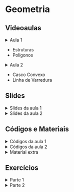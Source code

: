 Geometria
====================================

## Videoaulas

<details>
    <summary>Aula 1</summary>

<iframe width="672" height="378" src="https://www.youtube.com/embed/VJ2GsuPnmpA" title="YouTube video player" frameborder="0" allow="accelerometer; autoplay; clipboard-write; encrypted-media; gyroscope; picture-in-picture" allowfullscreen></iframe>

</details>

- Estruturas
- Polígonos

<details>
    <summary>Aula 2</summary>

</details>

- Casco Convexo
- Linha de Varredura

## Slides

<details>
    <summary>Slides da aula 1</summary>

<iframe src="https://docs.google.com/presentation/d/e/2PACX-1vT3_4gnUV3-Heex8lCiTIsoJPzzC1dbonf5dTb-BqgE42U-fOmpBAIayVe2JwxmKqwlulP55lhSCcYh/embed?start=false&loop=false&delayms=60000" frameborder="0" width="672" height="378" allowfullscreen="true" mozallowfullscreen="true" webkitallowfullscreen="true"></iframe>

</details>

<details>
    <summary>Slides da aula 2</summary>

</details>

## Códigos e Materiais

<details>
    <summary>Códigos da aula 1</summary>

<div markdown=1>

- [CSES Point Location Test](code/pointCross.cpp)
- [CF Crazy Town](code/crazyTown.cpp)
- [CSES Polygon Area](code/polygonArea.cpp)
- [GCPC Hobbits](code/hobbits.cpp)

</div>
</details>

<details>
    <summary>Códigos da aula 2</summary>

<div markdown=1>

</div>
</details>


<details>
    <summary>Material extra</summary>

<div markdown=1>

- [[CP-algo] Basic Geometry](https://cp-algorithms.com/geometry/basic-geometry.html)
- [[CP-algo] Finding area of simple polygon](https://cp-algorithms.com/geometry/area-of-simple-polygon.html)
- [[CP-algo] Check if point belongs to the convex polygon](https://cp-algorithms.com/geometry/point-in-convex-polygon.html)
- [[CF-Blog] Geometry: 2D points and lines](https://codeforces.com/blog/entry/48122)
- [[CF-Blog] Geometry: Polygon algorithms](https://codeforces.com/blog/entry/48868)

</div>
</details>

## Exercícios

<details>
    <summary>Parte 1</summary>

<div markdown=1>

- Exercícios de fixação
    - [[CSES] Posição Ponto](https://cses.fi/problemset/task/2189)
    - [[CF] Reta](https://codeforces.com/problemset/problem/498/A)
    - [[CSES] Área Polígono](https://cses.fi/problemset/task/2191)
    - [[CF] Complexidade](https://codeforces.com/contest/1032/problem/D)
    - [[NERC 2020] Produto Vetorial](https://codeforces.com/problemset/problem/1468/G)

- Exercícios intermediários
    - [[CF] Retas](https://codeforces.com/contest/1030/problem/B)
    - [[CF] Distância Euclidiana](https://codeforces.com/problemset/problem/1495/A)
    - [[CF] Circunferência](https://codeforces.com/problemset/problem/1100/C)
    - [[CF] Produto Vetorial 5D](https://codeforces.com/problemset/problem/850/A)
    - [[CF] Polígono](https://codeforces.com/contest/772/problem/B)

- Exercícios difíceis
    - [[CF] Ordenação Angular](https://codeforces.com/problemset/problem/257/C)
    - [[Summer School 2018] Ponto dentro do Polígono (Busca Binária)](https://codeforces.com/group/3qadGzUdR4/contest/101707/problem/D)
    - [[CF] Complexidade](https://codeforces.com/contest/1455/problem/E)
    - [[GCPC 2018] Rotação 3D](https://codeforces.com/gym/102021)
</div>
</details>

<details>
    <summary>Parte 2</summary>

<div markdown=1>

</div>
</details>
